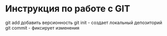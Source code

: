# Инструкция по работе с GIT
git add добавить версионность
git init - создает локальный депозиторий
git commit - фиксирует изменения 